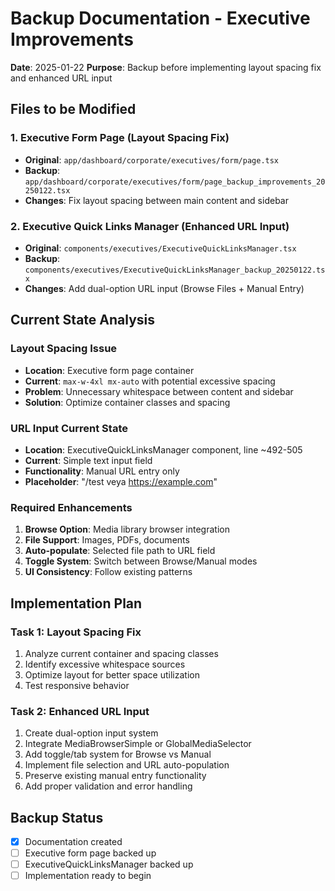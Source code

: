 # Backup Documentation - Executive Improvements
**Date**: 2025-01-22
**Purpose**: Backup before implementing layout spacing fix and enhanced URL input

## Files to be Modified

### 1. Executive Form Page (Layout Spacing Fix)
- **Original**: `app/dashboard/corporate/executives/form/page.tsx`
- **Backup**: `app/dashboard/corporate/executives/form/page_backup_improvements_20250122.tsx`
- **Changes**: Fix layout spacing between main content and sidebar

### 2. Executive Quick Links Manager (Enhanced URL Input)
- **Original**: `components/executives/ExecutiveQuickLinksManager.tsx`
- **Backup**: `components/executives/ExecutiveQuickLinksManager_backup_20250122.tsx`
- **Changes**: Add dual-option URL input (Browse Files + Manual Entry)

## Current State Analysis

### Layout Spacing Issue
- **Location**: Executive form page container
- **Current**: `max-w-4xl mx-auto` with potential excessive spacing
- **Problem**: Unnecessary whitespace between content and sidebar
- **Solution**: Optimize container classes and spacing

### URL Input Current State
- **Location**: ExecutiveQuickLinksManager component, line ~492-505
- **Current**: Simple text input field
- **Functionality**: Manual URL entry only
- **Placeholder**: "/test veya https://example.com"

### Required Enhancements
1. **Browse Option**: Media library browser integration
2. **File Support**: Images, PDFs, documents
3. **Auto-populate**: Selected file path to URL field
4. **Toggle System**: Switch between Browse/Manual modes
5. **UI Consistency**: Follow existing patterns

## Implementation Plan

### Task 1: Layout Spacing Fix
1. Analyze current container and spacing classes
2. Identify excessive whitespace sources
3. Optimize layout for better space utilization
4. Test responsive behavior

### Task 2: Enhanced URL Input
1. Create dual-option input system
2. Integrate MediaBrowserSimple or GlobalMediaSelector
3. Add toggle/tab system for Browse vs Manual
4. Implement file selection and URL auto-population
5. Preserve existing manual entry functionality
6. Add proper validation and error handling

## Backup Status
- [x] Documentation created
- [ ] Executive form page backed up
- [ ] ExecutiveQuickLinksManager backed up
- [ ] Implementation ready to begin
